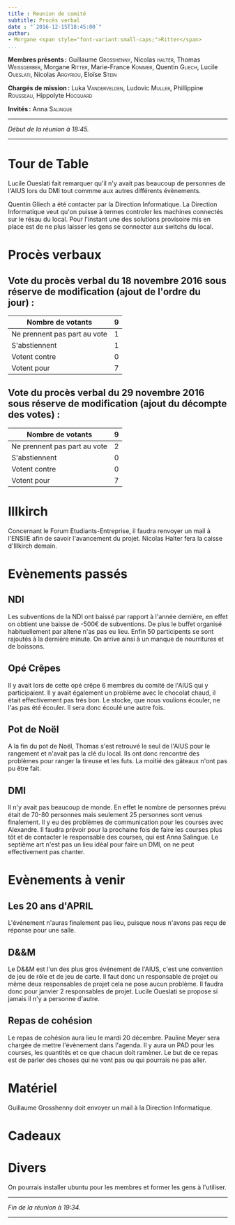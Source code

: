 ```yaml
---
title : Reunion de comité
subtitle: Procès verbal
date : "`2016-12-15T18:45:00`"
author:
- Morgane <span style="font-variant:small-caps;">Ritter</span>
...
```


**Membres présents :**
Guillaume <span style="font-variant:small-caps;">Grosshenny</span>,
Nicolas <span style="font-variant:small-caps;">halter</span>,
Thomas <span style="font-variant:small-caps;">Weissgerber</span>,
Morgane <span style="font-variant:small-caps;">Ritter</span>,
Marie-France <span style="font-variant:small-caps;">Kommer</span>,
Quentin <span style="font-variant:small-caps;">Gliech</span>,
Lucile <span style="font-variant:small-caps;">Oueslati</span>,
Nicolas <span style="font-variant:small-caps;">Argyriou</span>,
Eloïse <span style="font-variant:small-caps;">Stein</span>

**Chargés de mission :**
Luka <span style="font-variant:small-caps;">Vandervelden</span>,
Ludovic <span style="font-variant:small-caps;">Muller</span>,
Phillippine <span style="font-variant:small-caps;">Rousseau</span>,
Hippolyte <span style="font-variant:small-caps;"> Hocquard</span>
 
**Invités :**
Anna <span style="font-variant:small-caps;">Salingue</span>

---

*Début de la réunion à 18:45.*

---


# Tour de Table

Lucile Oueslati fait remarquer qu'il n'y avait pas beaucoup de personnes de l'AIUS lors du DMI tout commme aux autres différents évènements.

Quentin Gliech a été contacter par la Direction Informatique.  La Direction Informatique veut qu'on puisse à termes controler les machines connectés sur le résau du local. Pour l'instant une des solutions provisoire mis en place est de ne plus laisser les gens se connecter aux switchs du local.

# Procès verbaux

## Vote du procès verbal du 18 novembre 2016 sous réserve de modification (ajout de l'ordre du jour) :

| Nombre de votants            | 9 |
|------------------------------|---|
| Ne prennent pas part au vote | 1 |
| S'abstiennent                | 1 |
| Votent contre                | 0 |
| Votent pour                  | 7 |

## Vote du procès verbal du 29 novembre 2016 sous réserve de modification (ajout du décompte des votes) :

| Nombre de votants            | 9 |
|------------------------------|---|
| Ne prennent pas part au vote | 2 |
| S'abstiennent                | 0 |
| Votent contre                | 0 |
| Votent pour                  | 7 |


# Illkirch

Concernant le Forum Etudiants-Entreprise, il faudra renvoyer un mail à l'ENSIIE afin de savoir l'avancement du projet.
Nicolas Halter fera la caisse d'Illkirch demain.

# Evènements passés

## NDI
Les subventions de la NDI ont baissé par rapport à l'année dernière, en effet on obtient une baisse de -500€ de subventions. De plus le  buffet organisé habituellement par altene n'as pas eu lieu. Enfin 50 participents se sont rajoutés à la dernière minute. On arrive ainsi à un manque de nourritures et de boissons. 

## Opé Crêpes

Il y avait lors de cette opé crêpe 6 membres du comité de l'AIUS qui y participaient.
Il y avait également un problème avec le chocolat chaud, il était effectivement pas trés bon.
Le stocke, que nous voulions écouler, ne l'as pas été écouler. Il sera donc écoulé une autre fois.

## Pot de Noël

A la fin du pot de Noël, Thomas s'est retrouvé le seul de l'AIUS pour le rangement et n'avait pas la clé du local. Ils ont donc rencontré des problèmes pour ranger la tireuse et les futs.
La moitié des gâteaux n'ont pas pu être fait.

## DMI

Il n'y avait pas beaucoup de monde. En effet le nombre de personnes prévu était de 70-80 personnes mais seulement 25 personnes sont venus finalement.
Il y eu des problèmes de communication pour les courses avec Alexandre. Il faudra prévoir pour la prochaine fois de faire les courses plus tôt et de contacter le responsable des courses, qui est Anna Salingue.
Le septième art n'est pas un lieu idéal pour faire un DMI, on ne peut effectivement pas chanter. 

# Evènements à venir

## Les 20 ans d'APRIL

L'événement n'auras finalement pas lieu, puisque nous n'avons pas reçu de réponse pour une salle.

## D&&M
Le D&&M est l'un des plus gros événement de l'AIUS, c'est une convention de jeu de rôle et de jeu de carte.
Il faut donc un responsable de projet ou même deux responsables de projet cela ne pose aucun problème.
Il faudra donc pour janvier 2 responsables de projet. Lucile Oueslati se propose si jamais il n'y a personne d'autre.

## Repas de cohésion

Le repas de cohésion aura lieu le mardi 20 décembre. Pauline Meyer sera chargée de mettre l'évènement dans l'agenda.
Il y aura un PAD pour les courses, les quantités et ce que chacun doit ramèner.
Le but de ce repas est de parler des choses qui ne vont pas ou qui pourrais ne pas aller.

# Matériel

Guillaume Grosshenny doit envoyer un mail à la Direction Informatique. 

# Cadeaux

# Divers

On pourrais installer ubuntu pour les membres et former les gens à l'utiliser.

---

*Fin de la réunion à 19:34.*

---
